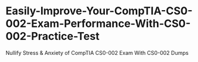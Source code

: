# Easily-Improve-Your-CompTIA-CS0-002-Exam-Performance-With-CS0-002-Practice-Test
Nullify Stress &amp; Anxiety of CompTIA CS0-002 Exam With CS0-002 Dumps
